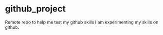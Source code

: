 # github_project
Remote repo to help me test my github skills
I am experimenting my skills on github.
